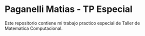 # Paganelli Matias - TP Especial

Este repositorio contiene mi trabajo practico especial de Taller de Matematica Computacional.

